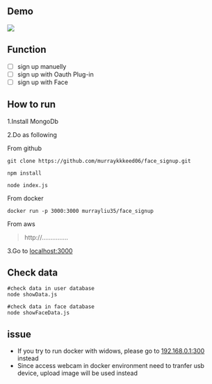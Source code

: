 
## Demo
![](https://i.imgur.com/LbcxHnV.png)

## Function
- [ ] sign up manuelly
- [ ] sign up with Oauth Plug-in
- [ ] sign up with Face

## How to run

1.Install MongoDb 

2.Do as following

 From github
```
git clone https://github.com/murraykkkeed06/face_signup.git

npm install

node index.js

```
From docker
```
docker run -p 3000:3000 murrayliu35/face_signup

```

From aws


> http://...............

3.Go to [localhost:3000](http://127.0.0.1:3000)



## Check data

```
#check data in user database
node showData.js

#check data in face database
node showFaceData.js

```

## issue
* If you try to run docker with widows, please go to [192.168.0.1:300](http://192.168.0.1:3000) instead
* Since access webcam in docker environment need to tranfer usb device, upload image will be used instead 
